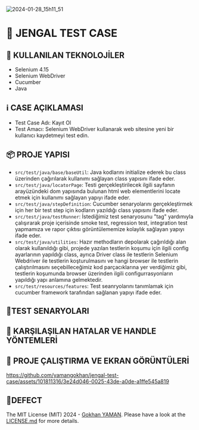 ![2024-01-28_15h11_51](https://github.com/yamangokhan/jengal-test-case/assets/101811316/e357aaa9-d2d4-4624-9add-fd528c0d87fb)



#  📜 JENGAL TEST CASE 

## 🎨 KULLANILAN TEKNOLOJİLER
 - Selenium 4.15
 - Selenium WebDriver
 - Cucumber
 - Java
   
## ℹ CASE AÇIKLAMASI
 - Test Case Adı: Kayıt Ol 
 - Test Amacı: Selenium WebDriver kullanarak web sitesine yeni bir kullanıcı kaydetmeyi test edin. 

## 📦 PROJE YAPISI
- `src/test/java/base/baseUtil`: Java kodlarını initialize ederek bu class üzerinden çağırılarak kullanımı sağlayan class yapısını ifade eder.
- `src/test/java/locatorPage`: Testi gerçekleştirilecek ilgili sayfanın arayüzündeki dom yapısında bulunan html web elementlerini locate etmek için kullanımı sağlayan yapıyı ifade eder. 
- `src/test/java/stepDefinition`: Cucumber senaryolarını gerçekleştirmek için her bir test step için kodların yazıldığı class yapısını ifade eder.
- `src/test/java/testRunner`: İstediğimiz test senaryosunu "tag" yardımıyla çalışırarak proje içerisinde smoke test, regression test, integration test yapmamıza ve rapor çıktısı görüntülememize kolaylık sağlayan yapıyı ifade eder.
- `src/test/java/utilities`: Hazır methodların depolarak çağırıldığı alan olarak kullanıldığı gibi, projede yazılan testlerin koşumu için ilgili config ayarlarının yapıldığı class, ayrıca Driver class ile testlerin Selenium Webdriver ile testlerin koşturulmasını ve hangi browser ile testlerin çalıştırılmasını seçebilleceğimiz kod parçacıklarına yer verdiğimiz gibi, testlerin koşumunda browser üzerinden ilgili configurrasyonların yapıldığı yapı anlamına gelmektedir.
- `src/test/resources/features`: Test seanryolarını tanımlamak için cucumber framework tarafından sağlanan yapıyı ifade eder.
  
## 🚩TEST SENARYOLARI

## 🛟 KARŞILAŞILAN HATALAR VE HANDLE YÖNTEMLERİ

## 🚀 PROJE ÇALIŞTIRMA VE EKRAN GÖRÜNTÜLERİ


https://github.com/yamangokhan/jengal-test-case/assets/101811316/3e24d046-0025-43de-a0de-a1ffe545a819


## 🐞DEFECT




The MIT License (MIT) 2024 - [Gokhan YAMAN](https://github.com/yamangokhan/). Please have a look at the [LICENSE.md](LICENSE.md) for more details.

